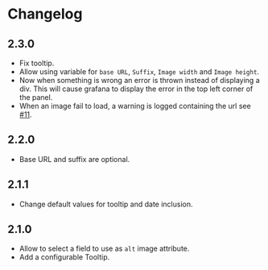 # Changelog

## 2.3.0

- Fix tooltip.
- Allow using variable for `base URL`, `Suffix`, `Image width` and `Image height`.
- Now when something is wrong an error is thrown instead of displaying a div. This will cause grafana to display the
  error in the top left corner of the panel.
- When an image fail to load, a warning is logged containing the
  url see [#11](https://github.com/Dalvany/dalvany-image-panel/issues/11).

## 2.2.0

- Base URL and suffix are optional.

## 2.1.1

- Change default values for tooltip and date inclusion.

## 2.1.0

- Allow to select a field to use as `alt` image attribute.
- Add a configurable Tooltip.
